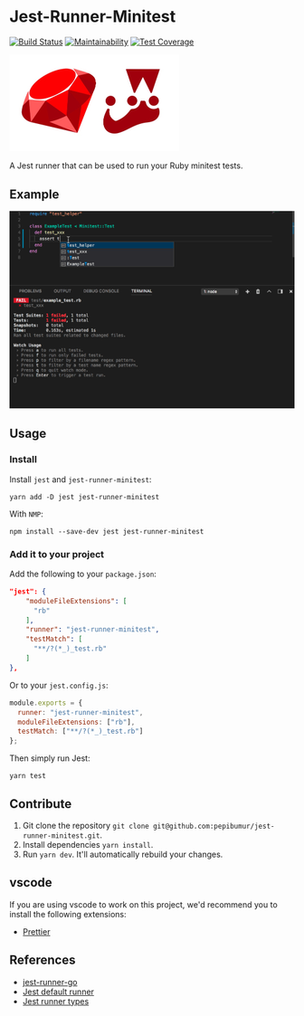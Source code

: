 # Jest-Runner-Minitest

[![Build Status](https://travis-ci.org/pepibumur/jest-runner-minitest.svg?branch=master)](https://travis-ci.org/pepibumur/jest-runner-minitest)
[![Maintainability](https://api.codeclimate.com/v1/badges/35549ea45a68c031deb6/maintainability)](https://codeclimate.com/github/pepibumur/jest-runner-minitest/maintainability)
[![Test Coverage](https://api.codeclimate.com/v1/badges/35549ea45a68c031deb6/test_coverage)](https://codeclimate.com/github/pepibumur/jest-runner-minitest/test_coverage)

<img src="assets/Logo.jpg" width="300px"/>

A Jest runner that can be used to run your Ruby minitest tests.

## Example

![](assets/example.gif)

## Usage

### Install

Install `jest` and `jest-runner-minitest`:

```
yarn add -D jest jest-runner-minitest
```

With `NMP`:

```
npm install --save-dev jest jest-runner-minitest
```

### Add it to your project

Add the following to your `package.json`:

```json
"jest": {
	"moduleFileExtensions": [
	  "rb"
	],
	"runner": "jest-runner-minitest",
	"testMatch": [
	  "**/?(*_)_test.rb"
	]
},
```

Or to your `jest.config.js`:

```js
module.exports = {
  runner: "jest-runner-minitest",
  moduleFileExtensions: ["rb"],
  testMatch: ["**/?(*_)_test.rb"]
};
```

Then simply run Jest:

```
yarn test
```

## Contribute

1. Git clone the repository `git clone git@github.com:pepibumur/jest-runner-minitest.git`.
2. Install dependencies `yarn install`.
3. Run `yarn dev`. It'll automatically rebuild your changes.

## vscode

If you are using vscode to work on this project, we'd recommend you to install the following extensions:

* [Prettier](https://marketplace.visualstudio.com/items?itemName=esbenp.prettier-vscode)

## References

* [jest-runner-go](https://github.com/MaximeHeckel/jest-runner-go)
* [Jest default runner](https://github.com/facebook/jest/blob/03cce3d8718ad8c548406e35c8aa9b84b209d0e9/packages/jest-runner/src/index.js)
* [Jest runner types](https://github.com/facebook/jest/blob/master/types/TestResult.js)
